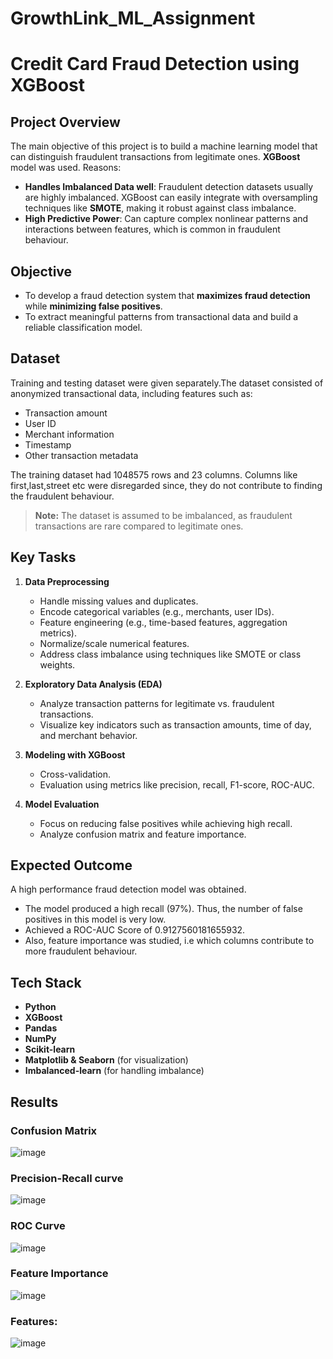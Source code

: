# GrowthLink_ML_Assignment
# Credit Card Fraud Detection using XGBoost

##  Project Overview
The main objective of this project is to build a machine learning model that can distinguish fraudulent transactions from legitimate ones.
**XGBoost** model was used.
Reasons:
- **Handles Imbalanced Data well**: Fraudulent detection datasets usually are highly imbalanced. XGBoost can easily integrate with oversampling techniques like **SMOTE**, making it robust against class imbalance.
- **High Predictive Power**: Can capture complex nonlinear patterns and interactions between features, which is common in fraudulent behaviour.

## Objective
- To develop a fraud detection system that **maximizes fraud detection** while **minimizing false positives**.
- To extract meaningful patterns from transactional data and build a reliable classification model.

## Dataset
Training and testing dataset were given separately.The dataset consisted of anonymized transactional data, including features such as:
- Transaction amount
- User ID
- Merchant information
- Timestamp
- Other transaction metadata

The training dataset had 1048575 rows and 23 columns.
Columns like first,last,street etc were disregarded since, they do not contribute to finding the fraudulent behaviour.
> **Note:** The dataset is assumed to be imbalanced, as fraudulent transactions are rare compared to legitimate ones.


## Key Tasks

1. **Data Preprocessing**  
   - Handle missing values and duplicates.
   - Encode categorical variables (e.g., merchants, user IDs).
   - Feature engineering (e.g., time-based features, aggregation metrics).
   - Normalize/scale numerical features.
   - Address class imbalance using techniques like SMOTE or class weights.

2. **Exploratory Data Analysis (EDA)**  
   - Analyze transaction patterns for legitimate vs. fraudulent transactions.
   - Visualize key indicators such as transaction amounts, time of day, and merchant behavior.

3. **Modeling with XGBoost**  
   - Cross-validation.
   - Evaluation using metrics like precision, recall, F1-score, ROC-AUC.

4. **Model Evaluation**  
   - Focus on reducing false positives while achieving high recall.
   - Analyze confusion matrix and feature importance.
  
## Expected Outcome
A high performance fraud detection model was obtained.
- The model produced a high recall (97%). Thus, the number of false positives in this model is very low.
- Achieved a ROC-AUC Score of  0.9127560181655932.
- Also, feature importance was studied, i.e which columns contribute to more fraudulent behaviour.

## Tech Stack

- **Python**
- **XGBoost**
- **Pandas**
- **NumPy**
- **Scikit-learn**
- **Matplotlib & Seaborn** (for visualization)
- **Imbalanced-learn** (for handling imbalance)

## Results
### Confusion Matrix
  
  ![image](https://github.com/user-attachments/assets/172130b5-f6c3-4bbb-949c-2fdc52718d03)

### Precision-Recall curve
  
  ![image](https://github.com/user-attachments/assets/27643bcb-f287-4093-bc67-04d06e4e777b)

### ROC Curve
  
  ![image](https://github.com/user-attachments/assets/3ec3c4b9-9050-46ca-9041-ad9103cb3a48)

### Feature Importance
  
  ![image](https://github.com/user-attachments/assets/abc2542f-e228-46c5-b528-18e0d6e4a446)

  ### Features:
  
  ![image](https://github.com/user-attachments/assets/601f9572-5457-4def-98bb-aea0907039c2)





